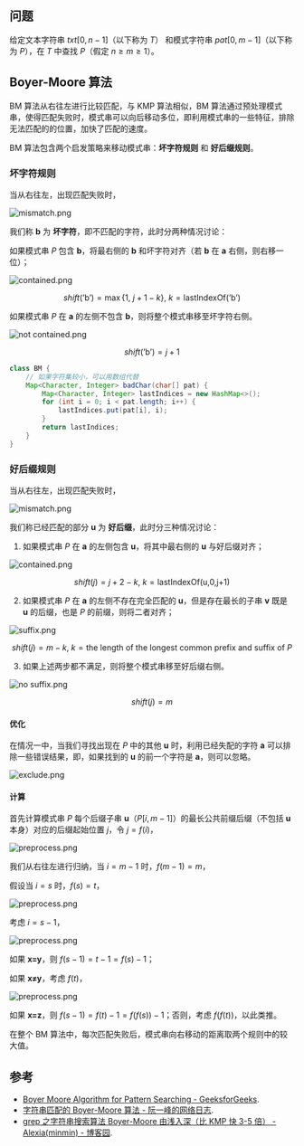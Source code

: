 ## 问题

给定文本字符串 $txt[0,n-1]$（以下称为 $T$） 和模式字符串 $pat[0,m-1]$（以下称为 $P$），在 $T$ 中查找 $P$（假定 $n\ge m\ge 1$）。

## Boyer-Moore 算法

BM 算法从右往左进行比较匹配，与 KMP 算法相似，BM 算法通过预处理模式串，使得匹配失败时，模式串可以向后移动多位，即利用模式串的一些特征，排除无法匹配的的位置，加快了匹配的速度。

BM 算法包含两个启发策略来移动模式串：**坏字符规则** 和 **好后缀规则**。

### 坏字符规则

当从右往左，出现匹配失败时，

![mismatch.png](../../img/bm-mismatch.png)

我们称 **b** 为 **坏字符**，即不匹配的字符，此时分两种情况讨论：

如果模式串 $P$ 包含 **b**，将最右侧的 **b** 和坏字符对齐（若 **b** 在 **a** 右侧，则右移一位）；

![contained.png](../../img/bm-bad-1.png)

$$
\begin{equation}
    shift(\text{'b'})=\max\{1,\ j+1-k\},\ k=\text{lastIndexOf('b') }
\end{equation}
$$

如果模式串 $P$ 在 **a** 的左侧不包含 **b**，则将整个模式串移至坏字符右侧。

![not contained.png](../../img/bm-bad-2.png)

$$
\begin{equation}
    shift(\text{'b'})=j+1
\end{equation}
$$

```java
class BM {
    // 如果字符集较小，可以用数组代替
    Map<Character, Integer> badChar(char[] pat) {
        Map<Character, Integer> lastIndices = new HashMap<>();
        for (int i = 0; i < pat.length; i++) {
            lastIndices.put(pat[i], i);
        }
        return lastIndices;
    }
}
```

### 好后缀规则

当从右往左，出现匹配失败时，

![mismatch.png](../../img/bm-mismatch.png)

我们称已经匹配的部分 **u** 为 **好后缀**，此时分三种情况讨论：

1. 如果模式串 $P$ 在 **a** 的左侧包含 **u**，将其中最右侧的 **u** 与好后缀对齐；

![contained.png](../../img/bm-suffix-1.png)

$$
\begin{equation}
    shift(j)=j+2-k,\ k=\text{lastIndexOf(u,0,j+1) }
\end{equation}
$$

2. 如果模式串 $P$ 在 **a** 的左侧不存在完全匹配的 **u**，但是存在最长的子串 **v** 既是 **u** 的后缀，也是 $P$ 的前缀，则将二者对齐；

![suffix.png](../../img/bm-suffix-2.png)

$$
\begin{equation}
    shift(j)=m-k,\ k=\text{the length of the longest common prefix and suffix of }P
\end{equation}
$$

3. 如果上述两步都不满足，则将整个模式串移至好后缀右侧。

![no suffix.png](../../img/bm-suffix-3.png)

$$
\begin{equation}
    shift(j)=m
\end{equation}
$$

#### 优化

在情况一中，当我们寻找出现在 $P$ 中的其他 **u** 时，利用已经失配的字符 **a** 可以排除一些错误结果，即，如果找到的 **u** 的前一个字符是 **a**，则可以忽略。

![exclude.png](../../img/bm-suffix-exclude.png)

#### 计算

首先计算模式串 $P$ 每个后缀子串 **u**（$P[i,m-1]$）的最长公共前缀后缀（不包括 **u** 本身）对应的后缀起始位置 $j$，令 $j=f(i)$，

![preprocess.png](../../img/preprocess-1.png)

我们从右往左进行归纳，当 $i=m-1$ 时，$f(m-1)=m$，

假设当 $i=s$ 时，$f(s)=t$，

![preprocess.png](../../img/preprocess-2.png)

考虑 $i=s-1$，

![preprocess.png](../../img/preprocess-3.png)

如果 **x=y**，则 $f(s-1)=t-1=f(s)-1$；

如果 **x$\neq$y**，考虑 $f(t)$，

![preprocess.png](../../img/preprocess-4.png)

如果 **x=z**，则 $f(s-1)=f(t)-1=f(f(s))-1$；否则，考虑 $f(f(t))$，以此类推。

在整个 BM 算法中，每次匹配失败后，模式串向右移动的距离取两个规则中的较大值。

## 参考

-   [Boyer Moore Algorithm for Pattern Searching - GeeksforGeeks](https://www.geeksforgeeks.org/boyer-moore-algorithm-for-pattern-searching/).
-   [字符串匹配的 Boyer-Moore 算法 - 阮一峰的网络日志](http://www.ruanyifeng.com/blog/2013/05/boyer-moore_string_search_algorithm.html).
-   [grep 之字符串搜索算法 Boyer-Moore 由浅入深（比 KMP 快 3-5 倍） - Alexia(minmin) - 博客园](https://www.cnblogs.com/lanxuezaipiao/p/3452579.html).
